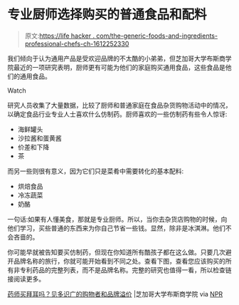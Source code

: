 # 专业厨师选择购买的普通食品和配料

> 原文:[https://life hacker . com/the-generic-foods-and-ingredients-professional-chefs-ch-1612252330](https://lifehacker.com/the-generic-foods-and-ingredients-professional-chefs-ch-1612252330)

我们倾向于认为通用产品是受欢迎品牌的不太酷的小弟弟，但芝加哥大学布斯商学院最近的一项研究表明，厨师更有可能为他们的家庭购买通用食品，这些食品是他们的通用食品。

Watch

研究人员收集了大量数据，比较了厨师和普通家庭在食品杂货购物活动中的情况，以确定食品行业专业人士喜欢什么仿制药。厨师喜欢的一些仿制药有些令人惊讶:

*   海鲜罐头
*   沙拉酱和蛋黄酱
*   价差和下降
*   茶

而另一些则很有意义，因为它们只是菜肴中需要转化的基本配料:

*   烘焙食品
*   冷冻蔬菜
*   奶酪

一句话:如果有人懂美食，那就是专业厨师。所以，当你去杂货店购物的时候，向他们学习，买些普通的东西来为你自己节省一些钱。显然，除非是冰淇淋。他们不会吝啬的。

你可能早就被告知要买仿制药，但现在你知道所有酷孩子都在这么做。只要几次避开品牌名称的旅行，你就可能开始看到不同之处。查看下图，查看您应该购买的所有非专利药品的完整列表，而不是品牌名称。完整的研究也值得一看，所以检查链接阅读更多。

[药师买拜耳吗？见多识广的购物者和品牌溢价](http://faculty.chicagobooth.edu/jesse.shapiro/research/generics.pdf) |芝加哥大学布斯商学院 via [NPR](http://www.npr.org/blogs/money/2014/07/25/334459041/when-do-chefs-and-doctors-buy-generic)